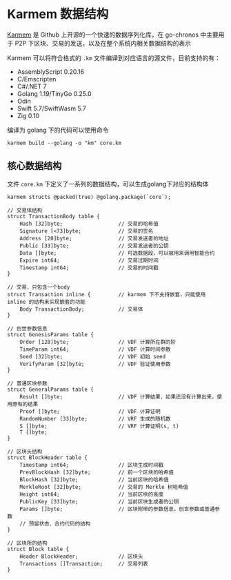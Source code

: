 # Karmem 数据结构

[Karmem](https://github.com/inkeliz/karmem) 是 Github 上开源的一个快速的数据序列化库，在 go-chronos 中主要用于 P2P 下区块、交易的发送，以及在整个系统内相关数据结构的表示

Karmem 可以将符合格式的 `.km` 文件编译到对应语言的源文件，目前支持的有：

- AssemblyScript 0.20.16
- C/Emscripten
- C#/.NET 7
- Golang 1.19/TinyGo 0.25.0
- Odin
- Swift 5.7/SwiftWasm 5.7
- Zig 0.10

编译为 golang 下的代码可以使用命令

```shell
karmem build --golang -o "km" core.km
```

## 核心数据结构

文件 `core.km` 下定义了一系列的数据结构，可以生成golang下对应的结构体

```
karmem structs @packed(true) @golang.package(`core`);

// 交易体结构
struct TransactionBody table {
    Hash [32]byte;					// 交易的哈希值
    Signature [<73]byte;			// 交易的签名
    Address [20]byte;				// 交易发送者的地址
    Public [33]byte;				// 交易发送者的公钥
    Data []byte;					// 可选数据段，可以被用来调用智能合约
    Expire int64;					// 交易过期时间
    Timestamp int64;				// 交易的时间戳
}

// 交易，只包含一个body
struct Transaction inline {			// karmem 下不支持嵌套，只能使用 inline 的结构来实现嵌套的功能
    Body TransactionBody;			// 交易体
}

// 创世参数信息
struct GenesisParams table {
    Order [128]byte;				// VDF 计算所在群的阶
    TimeParam int64;				// VDF 计算时间参数
    Seed [32]byte;					// VDF 初始 seed
    VerifyParam [32]byte;			// VDF 验证使用参数
}

// 普通区块参数
struct GeneralParams table {
    Result []byte;					// VDF 计算结果，如果还没有计算出来，使用原有的结果
    Proof []byte;					// VDF 计算证明
    RandomNumber [33]byte;			// VRF 生成的随机数
    S []byte;						// VRF 计算证明(s, t)
    T []byte;
}

// 区块头结构
struct BlockHeader table {
    Timestamp int64;				// 区块生成时间戳
    PrevBlockHash [32]byte;			// 前一个区块的哈希值
    BlockHash [32]byte;				// 当前区块的哈希值
    MerkleRoot [32]byte;			// 交易的 Merkle 树哈希值
    Height int64;					// 当前区块的高度
    PublicKey [33]byte;				// 当前区块生成者的公钥
    Params []byte;					// 区块附带的参数信息，创世参数或普通参数
    // 预留状态、合约代码的结构
}

// 区块所的结构
struct Block table {
    Header BlockHeader;				// 区块头
    Transactions []Transaction;		// 交易列表
}
```

